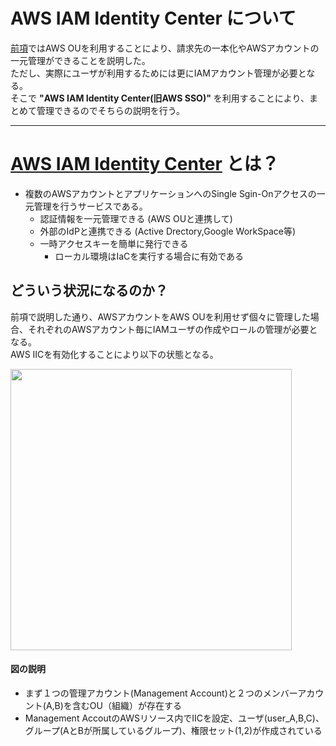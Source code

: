 # AWS IAM Identity Center について
[前項](https://github.com/YoichiSoma/sites/blob/main/docs/aws/study/account_ou.md)ではAWS OUを利用することにより、請求先の一本化やAWSアカウントの一元管理ができることを説明した。   
ただし、実際にユーザが利用するためには更にIAMアカウント管理が必要となる。  
そこで **"AWS IAM Identity Center(旧AWS SSO)"** を利用することにより、まとめて管理できるのでそちらの説明を行う。

---

# [AWS IAM Identity Center](https://docs.aws.amazon.com/ja_jp/singlesignon/latest/userguide/what-is.html) とは？
- 複数のAWSアカウントとアプリケーションへのSingle Sgin-Onアクセスの一元管理を行うサービスである。
  - 認証情報を一元管理できる (AWS OUと連携して)
  - 外部のIdPと連携できる (Active Drectory,Google WorkSpace等)
  - 一時アクセスキーを簡単に発行できる
     - ローカル環境はIaCを実行する場合に有効である

## どういう状況になるのか？
前項で説明した通り、AWSアカウントをAWS OUを利用せず個々に管理した場合、それぞれのAWSアカウント毎にIAMユーザの作成やロールの管理が必要となる。   
AWS IICを有効化することにより以下の状態となる。

<img src="https://github.com/YoichiSoma/sites/assets/125415634/b148e99a-ce90-4bbe-a203-ab41257032ab" width="450">

#### 図の説明
- まず１つの管理アカウント(Management Account)と２つのメンバーアカウント(A,B)を含むOU（組織）が存在する
- Management AccoutのAWSリソース内でIICを設定、ユーザ(user_A,B,C)、グループ(AとBが所属しているグループ)、権限セット(1,2)が作成されている
